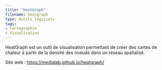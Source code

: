 ```yaml
---
title: "HeatGraph"
filename: heatgraph
type: Outils logiciels
tags:
- Cartographie
- Visualisation
---
```


HeatGraph est un outil de visualisation permettant de créer des cartes de chaleur à partir de la densité des noeuds dans un réseau spatialisé.

Site web : <https://medialab.github.io/heatgraph/>

